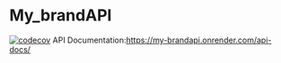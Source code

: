 # My_brandAPI
[![codecov](https://codecov.io/gh/aimeudoxie/My_brandAPI/graph/badge.svg?token=N21UNUAFMU)](https://codecov.io/gh/aimeudoxie/My_brandAPI)
API Documentation:https://my-brandapi.onrender.com/api-docs/
